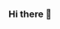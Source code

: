 ### Hi there 👋

<!--
**MartinAL26/MartinAL26** is a ✨ _special_ ✨ repository because its `README.md` (this file) appears on your GitHub profile.

Here are some ideas to get you started:

- 🔭 I’m currently working on learning VS and github
- 🌱 I’m currently learning ...
- 👯 I’m looking to collaborate on group projects
- 🤔 I’m looking for help with coding and group projects
- 💬 Ask me about ...
- 📫 How to reach me: ...
- 😄 Pronouns: she/her
- ⚡ Fun fact: ...
-->
